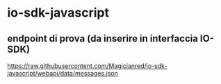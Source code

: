 # io-sdk-javascript  

## endpoint di prova (da inserire in interfaccia IO-SDK)
https://raw.githubusercontent.com/Magicianred/io-sdk-javascript/webapi/data/messages.json  

